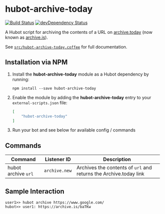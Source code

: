 # hubot-archive-today

[![Build Status](https://travis-ci.org/ClaudeBot/hubot-archive-today.svg)](https://travis-ci.org/ClaudeBot/hubot-archive-today)
[![devDependency Status](https://david-dm.org/ClaudeBot/hubot-archive-today/dev-status.svg)](https://david-dm.org/ClaudeBot/hubot-archive-today#info=devDependencies)

A Hubot script for archiving the contents of a URL on [archive.today][archive] (now known as [archive.is][archive]).

See [`src/hubot-archive-today.coffee`](src/hubot-archive-today.coffee) for full documentation.


## Installation via NPM

1. Install the __hubot-archive-today__ module as a Hubot dependency by running:

    ```
    npm install --save hubot-archive-today
    ```

2. Enable the module by adding the __hubot-archive-today__ entry to your `external-scripts.json` file:

    ```json
    [
        "hubot-archive-today"
    ]
    ```

3. Run your bot and see below for available config / commands


## Commands

Command | Listener ID | Description
--- | --- | ---
hubot archive `url` | `archive.new` | Archives the contents of `url` and returns the Archive.today link


## Sample Interaction

```
user1>> hubot archive https://www.google.com/
hubot>> user1: https://archive.is/baTKw
```


[archive]: http://archive.is/